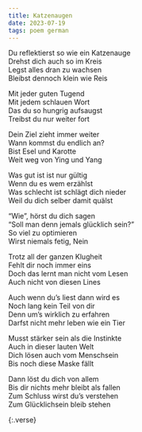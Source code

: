 ```yaml
---
title: Katzenaugen
date: 2023-07-19
tags: poem german
---
```


Du reflektierst so wie ein Katzenauge <br>
Drehst dich auch so im Kreis <br>
Legst alles dran zu wachsen <br>
Bleibst dennoch klein wie Reis <br>

Mit jeder guten Tugend <br>
Mit jedem schlauen Wort <br>
Das du so hungrig aufsaugst <br>
Treibst du nur weiter fort <br>

Dein Ziel zieht immer weiter <br>
Wann kommst du endlich an? <br>
Bist Esel und Karotte <br>
Weit weg von Ying und Yang <br>

Was gut ist ist nur gültig <br>
Wenn du es wem erzählst <br>
Was schlecht ist schlägt dich nieder <br>
Weil du dich selber damit quälst <br>

“Wie”, hörst du dich sagen <br>
“Soll man denn jemals glücklich sein?” <br>
So viel zu optimieren <br>
Wirst niemals fetig, Nein <br>

Trotz all der ganzen Klugheit <br>
Fehlt dir noch immer eins <br>
Doch das lernt man nicht vom Lesen <br>
Auch nicht von diesen Lines <br>

Auch wenn du’s liest dann wird es <br>
Noch lang kein Teil von dir <br>
Denn um’s wirklich zu erfahren <br>
Darfst nicht mehr leben wie ein Tier <br>

Musst stärker sein als die Instinkte <br>
Auch in dieser lauten Welt <br>
Dich lösen auch vom Menschsein <br>
Bis noch diese Maske fällt <br>

Dann löst du dich von allem <br>
Bis dir nichts mehr bleibt als fallen <br>
Zum Schluss wirst du’s verstehen <br>
Zum Glücklichsein bleib stehen <br>

{:.verse}